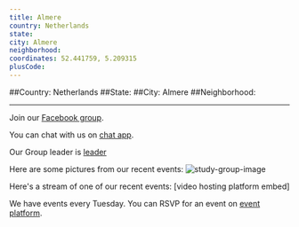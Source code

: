 ```yaml
---
title: Almere
country: Netherlands
state: 
city: Almere
neighborhood: 
coordinates: 52.441759, 5.209315
plusCode:
---
```


##Country: Netherlands
##State: 
##City: Almere
##Neighborhood: 
*****
Join our [Facebook group](https://www.facebook.com/groups/free.code.camp.almere.netherlands).

You can chat with us on [chat app]().

Our Group leader is [leader]()

Here are some pictures from our recent events:
![study-group-image]()

Here's a stream of one of our recent events:
[video hosting platform embed]

We have events every Tuesday. You can RSVP for an event on [event platform]().
